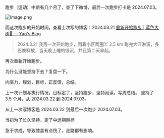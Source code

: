 跑步（运动）中断有几个月了，查了下微博，最后一次跑步打卡是 2024.07.03。

![image.png](https://cdn.jsdelivr.net/gh/goby-ao/picgo@main/img/20241015143311.png)

而这次跑步的开始时间，查看上次写的博客：2024.03.21 [重新开始跑步 | 蓝色大树🌲 — Yao's Blog](https://yaofun.top/posts/2024/03/%E9%87%8D%E6%96%B0%E5%BC%80%E5%A7%8B%E8%B7%91%E6%AD%A5/)

>  2024.3.21 我再一次开始跑步，围着小区两圈半 2.5 km 跑完大汗淋漓，多巴胺释放，当天晚上睡的很沉，并且第二天早起。

再次重新开始跑步。

为什么没能坚持下去？复盘一下。

内驱力，规划，目标，正反馈，总结。

上一次计划与执行情况，目标定了，坚持跑步，坚持阅读，写周总结。
坚持了 3.5 个月，从 2024.03.22 到 2024.07.03。

从上一次写博客是 2024.03.22 到最后一次跑步 2024.07.03。


当初为了长久坚持，定了中远期目标



急于求成，导致膝盖有点伤了，走路都有影响。

